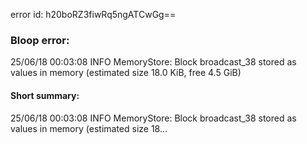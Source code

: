 error id: h20boRZ3fiwRq5ngATCwGg==
### Bloop error:

25/06/18 00:03:08 INFO MemoryStore: Block broadcast_38 stored as values in memory (estimated size 18.0 KiB, free 4.5 GiB)
#### Short summary: 

25/06/18 00:03:08 INFO MemoryStore: Block broadcast_38 stored as values in memory (estimated size 18...